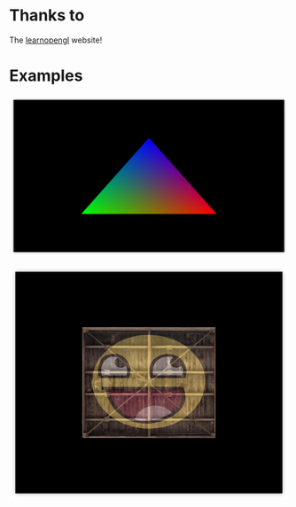 # Thanks to
The [learnopengl](https://learnopengl.com/) website!

# Examples

![Basic Shader](./media/Sample_basic_shader.png)

![Texture](./media/Sample_texture1.png)
